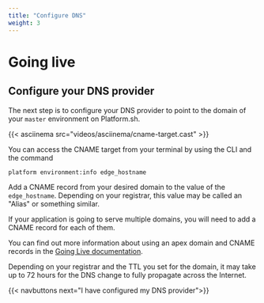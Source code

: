 ```yaml
---
title: "Configure DNS"
weight: 3
---
```


# Going live

## Configure your DNS provider

The next step is to configure your DNS provider to point to the domain of your `master` environment on Platform.sh.

{{< asciinema src="videos/asciinema/cname-target.cast" >}}

You can access the CNAME target from your terminal by using the CLI and the command

```bash
platform environment:info edge_hostname
```

Add a CNAME record from your desired domain to the value of the `edge_hostname`. Depending on your registrar, this value may be called an "Alias" or something similar.

If your application is going to serve multiple domains, you will need to add a CNAME record for each of them.

You can find out more information about using an apex domain and CNAME records in the [Going Live documentation](/golive/steps/dns.md).

Depending on your registrar and the TTL you set for the domain, it may take up to 72 hours for the DNS change to fully propagate across the Internet.


{{< navbuttons next="I have configured my DNS provider">}}
